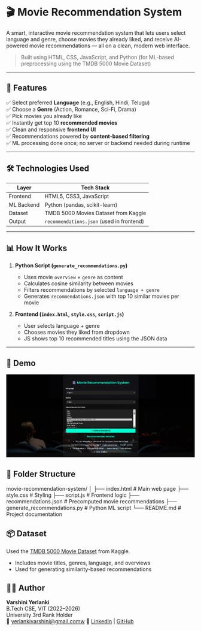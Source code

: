 # 🎬 Movie Recommendation System

A smart, interactive movie recommendation system that lets users select language and genre, choose movies they already liked, and receive AI-powered movie recommendations — all on a clean, modern web interface.

> Built using HTML, CSS, JavaScript, and Python (for ML-based preprocessing using the TMDB 5000 Movie Dataset)

---

## 🚀 Features

✅ Select preferred **Language** (e.g., English, Hindi, Telugu)  
✅ Choose a **Genre** (Action, Romance, Sci-Fi, Drama)  
✅ Pick movies you already like  
✅ Instantly get top 10 **recommended movies**  
✅ Clean and responsive **frontend UI**  
✅ Recommendations powered by **content-based filtering**  
✅ ML processing done once; no server or backend needed during runtime

---

## 🛠️ Technologies Used

| Layer       | Tech Stack                          |
|------------|--------------------------------------|
| Frontend   | HTML5, CSS3, JavaScript              |
| ML Backend | Python (pandas, scikit-learn)        |
| Dataset    | TMDB 5000 Movies Dataset from Kaggle |
| Output     | `recommendations.json` (used in frontend) |

---

## 📊 How It Works

1. **Python Script (`generate_recommendations.py`)**  
   - Uses movie `overview` + `genre` as content
   - Calculates cosine similarity between movies
   - Filters recommendations by selected `language + genre`
   - Generates `recommendations.json` with top 10 similar movies per movie

2. **Frontend (`index.html`, `style.css`, `script.js`)**  
   - User selects language + genre
   - Chooses movies they liked from dropdown
   - JS shows top 10 recommended titles using the JSON data

---


## 📸 Demo

![Movie Recommender UI Screenshot](screenshot.png)

## 📁 Folder Structure

movie-recommendation-system/
│
├── index.html # Main web page
├── style.css # Styling
├── script.js # Frontend logic
├── recommendations.json # Precomputed movie recommendations
├── generate_recommendations.py # Python ML script
└── README.md # Project documentation

## 📦 Dataset

Used the [TMDB 5000 Movie Dataset](https://www.kaggle.com/datasets/tmdb/tmdb-movie-metadata) from Kaggle.

- Includes movie titles, genres, language, and overviews
- Used for generating similarity-based recommendations


## 👩‍💻 Author

**Varshini Yerlanki**  
B.Tech CSE, VIT (2022–2026)  
University 3rd Rank Holder  
📧 yerlankivarshini@gmail.comw 
🔗 [LinkedIn](https://www.linkedin.com/in/varshini-yerlanki-a95698293) | [GitHub](https://github.com/Varshini-966)

